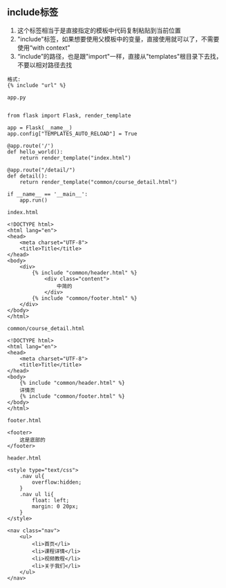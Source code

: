 ## include标签

1. 这个标签相当于是直接指定的模板中代码复制粘贴到当前位置
2. "include"标签，如果想要使用父模板中的变量，直接使用就可以了，不需要使用“with context”
3. “include”的路径，也是跟"import"一样，直接从"templates"根目录下去找，不要以相对路径去找

```
格式:
{% include "url" %}
```

```
app.py


from flask import Flask, render_template

app = Flask(__name__)
app.config["TEMPLATES_AUTO_RELOAD"] = True

@app.route('/')
def hello_world():
    return render_template("index.html")

@app.route("/detail/")
def detail():
    return render_template("common/course_detail.html")

if __name__ == '__main__':
    app.run()
```

```
index.html

<!DOCTYPE html>
<html lang="en">
<head>
    <meta charset="UTF-8">
    <title>Title</title>
</head>
<body>
    <div>
        {% include "common/header.html" %}
            <div class="content">
                中简的
            </div>
        {% include "common/footer.html" %}
    </div>
</body>
</html>
```

```
common/course_detail.html

<!DOCTYPE html>
<html lang="en">
<head>
    <meta charset="UTF-8">
    <title>Title</title>
</head>
<body>
    {% include "common/header.html" %}
    详情页
    {% include "common/footer.html" %}
</body>
</html>
```

```
footer.html

<footer>
    这是底部的
</footer>
```

```
header.html

<style type="text/css">
    .nav ul{
        overflow:hidden;
    }
    .nav ul li{
        float: left;
        margin: 0 20px;
    }
</style>

<nav class="nav">
    <ul>
        <li>首页</li>
        <li>课程详情</li>
        <li>视频教程</li>
        <li>关于我们</li>
    </ul>
</nav>
```



